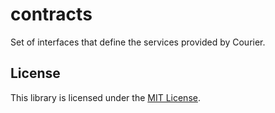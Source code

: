 # contracts

Set of interfaces that define the services provided by Courier.

## License

This library is licensed under the [MIT License](LICENSE).
